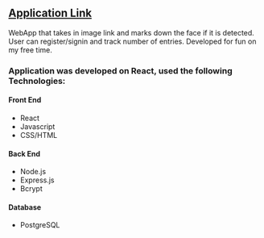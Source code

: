 ## [Application Link](https://super-face-recognition.herokuapp.com/)


WebApp that takes in image link and marks down the face if it is detected. User can register/signin and track number of entries.
Developed for fun on my free time. 
### Application was developed on React, used the following Technologies:

#### Front End
* React
* Javascript
* CSS/HTML

#### Back End
* Node.js
* Express.js
* Bcrypt

#### Database
* PostgreSQL
